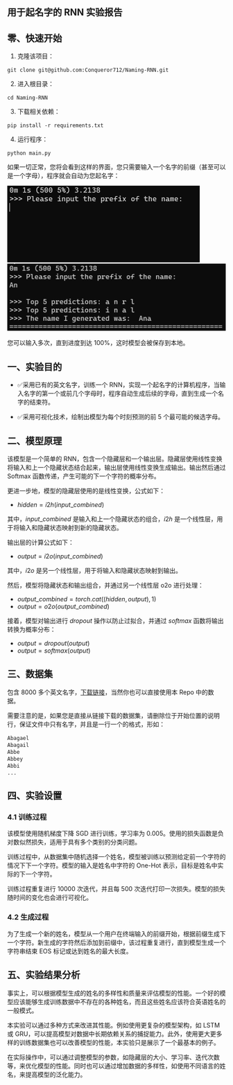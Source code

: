 ## 用于起名字的 RNN 实验报告

## 零、快速开始

1. 克隆该项目：

```
git clone git@github.com:Conqueror712/Naming-RNN.git
```

2. 进入根目录：

```
cd Naming-RNN
```

3. 下载相关依赖：

```
pip install -r requirements.txt
```

4. 运行程序：

```
python main.py
```

如果一切正常，您将会看到这样的界面，您只需要输入一个名字的前缀（甚至可以是一个字母），程序就会自动为您起名字：

![image](/img/01.png)
![image](/img/02.png)

您可以输入多次，直到进度到达 100%，这时模型会被保存到本地。

## 一、实验目的

- ✅采用已有的英文名字，训练一个 RNN，实现一个起名字的计算机程序，当输入名字的第一个或前几个字母时，程序自动生成后续的字母，直到生成一个名字的结束符。

- ✅采用可视化技术，绘制出模型为每个时刻预测的前 5 个最可能的候选字母。 


## 二、模型原理

该模型是一个简单的 RNN，包含一个隐藏层和一个输出层。隐藏层使用线性变换将输入和上一个隐藏状态结合起来，输出层使用线性变换生成输出。输出然后通过 Softmax 函数传递，产生可能的下一个字符的概率分布。

更进一步地，模型的隐藏层使用的是线性变换，公式如下：

- $hidden = i2h(input\_combined)$

其中，$input\_combined$ 是输入和上一个隐藏状态的组合，$i2h$ 是一个线性层，用于将输入和隐藏状态映射到新的隐藏状态。

输出层的计算公式如下：

- $output = i2o(input\_combined)$

其中，$i2o$ 是另一个线性层，用于将输入和隐藏状态映射到输出。

然后，模型将隐藏状态和输出组合，并通过另一个线性层 o2o 进行处理：

- $output\_combined = torch.cat((hidden, output), 1)$
- $output = o2o(output\_combined)$

接着，模型对输出进行 $dropout$ 操作以防止过拟合，并通过 $softmax$ 函数将输出转换为概率分布：

- $output = dropout(output)$
- $output = softmax(output)$

## 三、数据集

包含 8000 多个英文名字，[下载链接](https://www.cs.cmu.edu/afs/cs/project/ai-repository/ai/areas/nlp/corpora/names/)，当然你也可以直接使用本 Repo 中的数据。

需要注意的是，如果您是直接从链接下载的数据集，请删除位于开始位置的说明行，保证文件中只有名字，并且是一行一个的格式，形如：

```
Abagael
Abagail
Abbe
Abbey
Abbi
...
```

## 四、实验设置

### 4.1 训练过程

该模型使用随机梯度下降 SGD 进行训练，学习率为 0.005。使用的损失函数是负对数似然损失，适用于具有多个类别的分类问题。

训练过程中，从数据集中随机选择一个姓名，模型被训练以预测给定前一个字符的情况下下一个字符。模型的输入是姓名中字符的 One-Hot 表示，目标是姓名中实际的下一个字符。

训练过程重复进行 10000 次迭代，并且每 500 次迭代打印一次损失。模型的损失随时间的变化也会进行可视化。

### 4.2 生成过程

为了生成一个新的姓名，模型从一个用户在终端输入的前缀开始，根据前缀生成下一个字符。新生成的字符然后添加到前缀中，该过程重复进行，直到模型生成一个字符串结束 EOS 标记或达到姓名的最大长度。

## 五、实验结果分析

事实上，可以根据模型生成的姓名的多样性和质量来评估模型的性能。一个好的模型应该能够生成训练数据中不存在的各种姓名，而且这些姓名应该符合英语姓名的一般模式。

本实验可以通过多种方式来改进其性能。例如使用更复杂的模型架构，如 LSTM 或 GRU，可以提高模型对数据中长期依赖关系的捕捉能力。此外，使用更大更多样的训练数据集也可以改善模型的性能，本实验只是展示了一个最基本的例子。

在实际操作中，可以通过调整模型的参数，如隐藏层的大小、学习率、迭代次数等，来优化模型的性能。同时也可以通过增加数据的多样性，如使用不同语言的姓名，来提高模型的泛化能力。